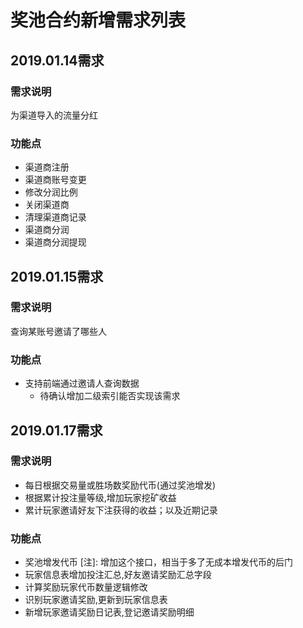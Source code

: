 # 奖池合约新增需求列表
## 2019.01.14需求
### 需求说明
为渠道导入的流量分红
### 功能点
- 渠道商注册
- 渠道商账号变更
- 修改分润比例
- 关闭渠道商
- 清理渠道商记录
- 渠道商分润
- 渠道商分润提现
## 2019.01.15需求
### 需求说明
查询某账号邀请了哪些人
### 功能点
- 支持前端通过邀请人查询数据
	- 待确认增加二级索引能否实现该需求
## 2019.01.17需求
### 需求说明
- 每日根据交易量或胜场数奖励代币(通过奖池增发)
- 根据累计投注量等级,增加玩家挖矿收益
- 累计玩家邀请好友下注获得的收益；以及近期记录
### 功能点
- 奖池增发代币
[注]: 增加这个接口，相当于多了无成本增发代币的后门
- 玩家信息表增加投注汇总,好友邀请奖励汇总字段
- 计算奖励玩家代币数量逻辑修改
- 识别玩家邀请奖励,更新到玩家信息表
- 新增玩家邀请奖励日记表,登记邀请奖励明细

